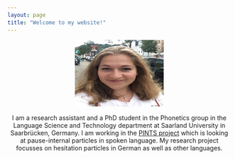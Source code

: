 ```yaml
---
layout: page
title: "Welcome to my website!"
---
```


<center><img src="assets/me2.jpg" alt="Erin Li" width="200" height="150"></right>

I am a research assistant and a PhD student in the Phonetics group in the Language Science and Technology department at Saarland University in Saarbrücken, Germany.
I am working in the [PINTS project](https://www.pauseparticles.org) which is looking at pause-internal particles in spoken language. My research project focusses on hesitation particles in German as well as other languages.



